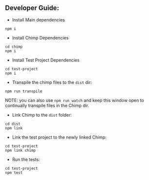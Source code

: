 ## Developer Guide:

* Install Main dependencies
```
npm i
```

* Install Chimp Dependencies
```
cd chimp
npm i
```

* Install Test Project Dependencies
```
cd test-project
npm i
```

* Transpile the chimp files to the `dist` dir:
```
npm run transpile
```
NOTE: you can also use `npm run watch` and keep this window open to continually transpile files in the Chimp dir.


* Link Chimp to the `dist` folder:
```
cd dist
npm link
```

* Link the test project to the newly linked Chimp:
```
cd test-project
npm link chimp
```

* Run the tests:
```
cd test-project
npm test
```

